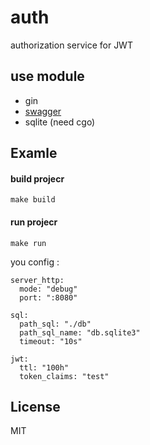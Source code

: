# auth

authorization service for JWT

## use module

- gin
- [swagger](https://github.com/inkochetkov/auth/api/swagger.yaml)
- sqlite (need cgo)

## Examle 

####  build projecr
    make build
####  run projecr
    make run

you config :

```
server_http:
  mode: "debug"
  port: ":8080"

sql:
  path_sql: "./db"
  path_sql_name: "db.sqlite3"
  timeout: "10s"

jwt:
  ttl: "100h"
  token_claims: "test"

```

## License

MIT



